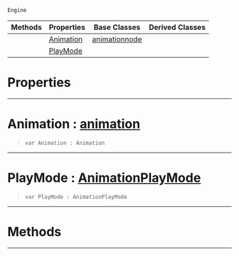  `Engine`

|Methods|Properties|Base Classes|Derived Classes|
|---|---|---|---|
| |[ Animation](https://github.com/ZilchEngine/ZilchDocs/blob/master/code_reference/class_reference/basicanimation.markdown#animation-zero-engine-do)|[animationnode](https://github.com/ZilchEngine/ZilchDocs/blob/master/code_reference/class_reference/animationnode.markdown)| |
| |[ PlayMode](https://github.com/ZilchEngine/ZilchDocs/blob/master/code_reference/class_reference/basicanimation.markdown#playmode-zero-engine-doc)| | |


 #  Properties


---  
 #  Animation : [animation](https://github.com/ZilchEngine/ZilchDocs/blob/master/code_reference/class_reference/animation.markdown)

> 
> ``` lang=cpp, name=Nada
> var Animation : Animation


---  
 #  PlayMode : [AnimationPlayMode](https://github.com/ZilchEngine/ZilchDocs/blob/master/code_reference/enum_reference.markdown#animationplaymode)

> 
> ``` lang=cpp, name=Nada
> var PlayMode : AnimationPlayMode


---  
 #  Methods


---  
 

 